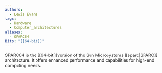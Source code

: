 ```yaml
---
authors: 
  - Lewis Evans
tags:
  - Hardware
  - Computer_architectures
aliases:
  - SPARC64
Bits: "[[64-bit]]"
---
```

SPARC64 is the [[64-bit ]]version of the Sun Microsystems [[sparc|SPARC]] architecture. It offers enhanced performance and capabilities for high-end computing needs.